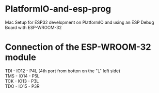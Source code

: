 # PlatformIO-and-esp-prog
Mac Setup for ESP32 development on PlatformIO and using an ESP Debug Board with ESP-WROOM-32

# Connection of the ESP-WROOM-32 module

TDI - IO12 - P4L (4th port from botton on the "L" left side)<br>
TMS - IO14 - P5L<br>
TCK - IO13 - P3L<br>
TDO - IO15 - P3R<br>
